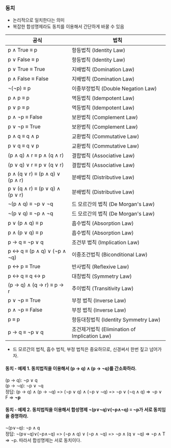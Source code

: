 ### 동치
- 논리적으로 일치한다는 의미
- 복잡한 합성명제라도 동치를 이용해서 간단하게 바꿀 수 있음

| 공식                                             | 법칙                      |
|--------------------------------------------------|---------------------------|
| p ∧ True ≡ p                                     | 항등법칙 (Identity Law)    |
| p ∨ False ≡ p                                    | 항등법칙 (Identity Law)    |
| p ∨ True ≡ True                                  | 지배법칙 (Domination Law)  |
| p ∧ False ≡ False                                | 지배법칙 (Domination Law)  |
| ¬(¬p) ≡ p                                        | 이중부정법칙 (Double Negation Law) |
| p ∧ p ≡ p                                        | 멱등법칙 (Idempotent Law)  |
| p ∨ p ≡ p                                        | 멱등법칙 (Idempotent Law)  |
| p ∧ ¬p ≡ False                                   | 보완법칙 (Complement Law)  |
| p ∨ ¬p ≡ True                                    | 보완법칙 (Complement Law)  |
| p ∧ q ≡ q ∧ p                                    | 교환법칙 (Commutative Law) |
| p ∨ q ≡ q ∨ p                                    | 교환법칙 (Commutative Law) |
| (p ∧ q) ∧ r ≡ p ∧ (q ∧ r)                        | 결합법칙 (Associative Law) |
| (p ∨ q) ∨ r ≡ p ∨ (q ∨ r)                        | 결합법칙 (Associative Law) |
| p ∧ (q ∨ r) ≡ (p ∧ q) ∨ (p ∧ r)                  | 분배법칙 (Distributive Law) |
| p ∨ (q ∧ r) ≡ (p ∨ q) ∧ (p ∨ r)                  | 분배법칙 (Distributive Law) |
| ¬(p ∧ q) ≡ ¬p ∨ ¬q                               | 드 모르간의 법칙 (De Morgan's Law) |
| ¬(p ∨ q) ≡ ¬p ∧ ¬q                               | 드 모르간의 법칙 (De Morgan's Law) |
| p ∨ (p ∧ q) ≡ p                                  | 흡수법칙 (Absorption Law)  |
| p ∧ (p ∨ q) ≡ p                                  | 흡수법칙 (Absorption Law)  |
| p → q ≡ ¬p ∨ q                                   | 조건부 법칙 (Implication Law) |
| p ↔ q ≡ (p ∧ q) ∨ (¬p ∧ ¬q)                      | 이중조건법칙 (Biconditional Law) |
| p ↔ p ≡ True                                     | 반사법칙 (Reflexive Law)   |
| p ↔ q ≡ q ↔ p                                    | 대칭법칙 (Symmetry Law)    |
| (p → q) ∧ (q → r) ≡ p → r                        | 추이법칙 (Transitivity Law) |
| p ∨ ¬p ≡ True                                    | 부정 법칙 (Inverse Law)  |
| p ∧ ¬p ≡ False                                   | 부정 법칙 (Inverse Law)  |
| p ≡ p                                            | 항등대칭법칙 (Identity Symmetry Law) |
| p → q ≡ ¬p ∨ q                                   | 조건제거법칙 (Elimination of Implication Law) |

- 드 모르간의 법칙, 흡수 법칙, 부정 법칙은 중요하므로, 신경써서 한번 짚고 넘어가자.
#### 동치 - 예제 1. 동치법칙을 이용해서 (p → q) ∧ (p → ¬q)를 간소화하라.
(p → q): ¬p ∨ q <br>
(p → ¬q): ¬p ∨ ¬q <br>
정답: (p → q) ∧ (p → ¬q) => (¬p ∨ q) ∧ (¬p ∨ ¬q) => ¬p ∨ (¬q ∧ q) => ¬p ∨ F => <strong>¬p</strong><br>
#### 동치 - 예제 2. 동치법칙을 이용해서 합성명제 ¬(p∨¬q)∨(¬p∧¬q) ≡ ¬p가 서로 동치임을 증명하라.
¬(p∨¬q): ¬p ∧ q<br>
정답: ¬(p∨¬q)∨(¬p∧¬q) => (¬p ∧ q) ∨ (¬p ∧ ¬q) => ¬p ∧ (q ∨ ¬q) => ¬p ∧ T => ¬p. 따라서 합성명제는 서로 동치이다.
